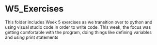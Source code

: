 # W5_Exercises

This folder includes Week 5 exercises as we transition over to python and using visual studio code in order to write code. This week, the focus was getting comfortable with the program, doing things like defining variables and using print statements

